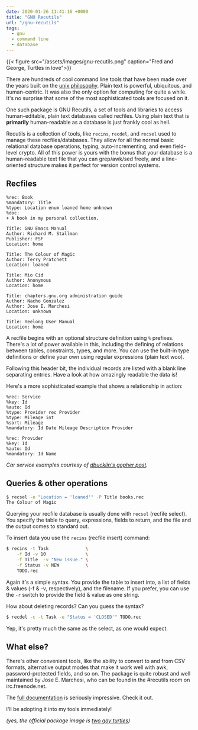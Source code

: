 ```yaml
---
date: 2020-01-26 11:41:16 +0000
title: "GNU Recutils"
url: "/gnu-recutils"
tags:
  - gnu
  - command line
  - database
---
```


{{< figure src="/assets/images/gnu-recutils.png" caption="Fred and George, Turtles in love">}}

There are hundreds of cool command line tools that have been made
over the years built on the [unix philosophy][]. Plain text is
powerful, ubiquitous, and human-centric. It was also the only
option for computing for quite a while. It's no surprise that some
of the most sophisticated tools are focused on it.

One such package is GNU Recutils, a set of tools and libraries to access
human-editable, plain text databases called recfiles. Using plain text
that is **primarily** human-readable as a database is just frankly cool as
hell.

Recutils is a collection of tools, like `recins`, `recdel`, and
`recsel` used to manage these recfiles/databases. They allow for
all the normal basic relational database operations, typing,
auto-incrementing, and even field-level crypto. All of this power
is yours with the bonus that your database is a human-readable
text file that you can grep/awk/sed freely, and a line-oriented
structure makes it perfect for version control systems.

## Recfiles

```recfile
%rec: Book
%mandatory: Title
%type: Location enum loaned home unknown
%doc:
+ A book in my personal collection.

Title: GNU Emacs Manual
Author: Richard M. Stallman
Publisher: FSF
Location: home

Title: The Colour of Magic
Author: Terry Pratchett
Location: loaned

Title: Mio Cid
Author: Anonymous
Location: home

Title: chapters.gnu.org administration guide
Author: Nacho Gonzalez
Author: Jose E. Marchesi
Location: unknown

Title: Yeelong User Manual
Location: home
```

A recfile begins with an optional structure definition using `%`
prefixes. There's a lot of power available in this, including the
defining of relations between tables, constraints, types, and
more. You can use the built-in type definitions or define your own
using regular expressions (plain text woo).

Following this header bit, the individual records are listed with
a blank line separating entries. Have a look at how amazingly
readable the data is!

Here's a more sophisticated example that shows a relationship in
action:

```recfile
%rec: Service
%key: Id
%auto: Id
%type: Provider rec Provider
%type: Mileage int
%sort: Mileage
%mandatory: Id Date Mileage Description Provider

%rec: Provider
%key: Id
%auto: Id
%mandatory: Id Name
```

_Car service examples courtesy of [dbucklin's gopher post][]._

## Queries & other operations

```bash
$ recsel -e "Location = 'loaned'" -P Title books.rec
The Colour of Magic
```

Querying your recfile database is usually done with `recsel`
(recfile select). You specify the table to query, expressions,
fields to return, and the file and the output comes to standard
out.

To insert data you use the `recins` (recfile insert) command:

```bash
$ recins -t Task              \
    -f Id -v 10               \
    -f Title  -v "New issue." \
    -f Status -v NEW          \
    TODO.rec
```

Again it's a simple syntax. You provide the table to insert into,
a list of fields & values (-f & -v, respectively), and the
filename. If you prefer, you can use the `-r` switch to provide
the field & value as one string.

How about deleting records? Can you guess the syntax?

```bash
$ recdel -c -t Task -e "Status = 'CLOSED'" TODO.rec
```

Yep, it's pretty much the same as the select, as one would expect.

## What else?

There's other convenient tools, like the ability to convert to and
from CSV formats, alternative output modes that make it work well
with awk, password-protected fields, and so on. The package is
quite robust and well maintained by Jose E. Marchesi, who can be
found in the #recutils room on irc.freenode.net.

The [full documentation][] is seriously impressive. Check it out.

I'll be adopting it into my tools immediately!

_(yes, the official package image is [two gay turtles][])_

  [unix philosophy]: https://en.wikipedia.org/wiki/Unix_philosophy
  [dbucklin's gopher post]: https://gopher.tildeverse.org/sdf.org/0/users/dbucklin/posts/maintenance.txt
  [two gay turtles]: https://www.gnu.org/software/recutils/faq.html#whyturtles
  [full documentation]: https://www.gnu.org/software/recutils/manual/

<!--  vim: set shiftwidth=4 tabstop=4 expandtab: -->
